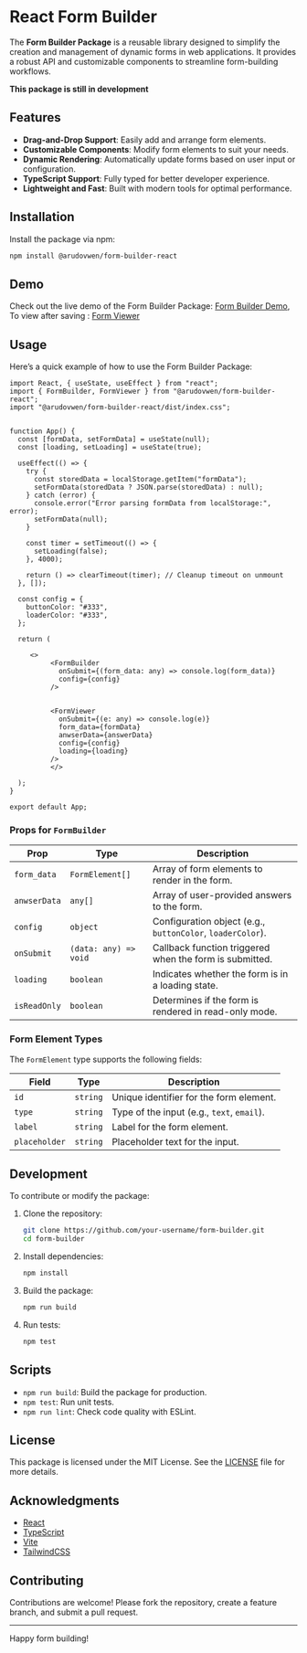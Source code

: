 
# React Form Builder

The **Form Builder Package** is a reusable library designed to simplify the creation and management of dynamic forms in web applications. It provides a robust API and customizable components to streamline form-building workflows.

 **This package is still in development**

## Features

- **Drag-and-Drop Support**: Easily add and arrange form elements.
- **Customizable Components**: Modify form elements to suit your needs.
- **Dynamic Rendering**: Automatically update forms based on user input or configuration.
- **TypeScript Support**: Fully typed for better developer experience.
- **Lightweight and Fast**: Built with modern tools for optimal performance.

## Installation

Install the package via npm:

```bash
npm install @arudovwen/form-builder-react
```
## Demo

Check out the live demo of the Form Builder Package: [Form Builder Demo](https://form-builder-inky-nine.vercel.app/), 
To view after saving : [Form Viewer ](https://form-builder-inky-nine.vercel.app/viewer)

## Usage

Here’s a quick example of how to use the Form Builder Package:

```tsx
import React, { useState, useEffect } from "react";
import { FormBuilder, FormViewer } from "@arudovwen/form-builder-react";
import "@arudovwen/form-builder-react/dist/index.css";


function App() {
  const [formData, setFormData] = useState(null);
  const [loading, setLoading] = useState(true);

  useEffect(() => {
    try {
      const storedData = localStorage.getItem("formData");
      setFormData(storedData ? JSON.parse(storedData) : null);
    } catch (error) {
      console.error("Error parsing formData from localStorage:", error);
      setFormData(null);
    }

    const timer = setTimeout(() => {
      setLoading(false);
    }, 4000);

    return () => clearTimeout(timer); // Cleanup timeout on unmount
  }, []);

  const config = {
    buttonColor: "#333",
    loaderColor: "#333",
  };

  return (
   
     <>
          <FormBuilder
            onSubmit={(form_data: any) => console.log(form_data)}
            config={config}
          />
      
     
          <FormViewer
            onSubmit={(e: any) => console.log(e)}
            form_data={formData}
            anwserData={answerData}
            config={config}
            loading={loading}
          />
          </>
      
  );
}

export default App;

```

### Props for `FormBuilder`

| Prop         | Type               | Description                                      |
|--------------|--------------------|--------------------------------------------------|
| `form_data`  | `FormElement[]`    | Array of form elements to render in the form.   |
| `anwserData` | `any[]`            | Array of user-provided answers to the form.     |
| `config`     | `object`           | Configuration object (e.g., `buttonColor`, `loaderColor`). |
| `onSubmit`   | `(data: any) => void` | Callback function triggered when the form is submitted. |
| `loading`    | `boolean`          | Indicates whether the form is in a loading state. |
| `isReadOnly` | `boolean`          | Determines if the form is rendered in read-only mode. |

### Form Element Types

The `FormElement` type supports the following fields:

| Field         | Type       | Description                              |
|---------------|------------|------------------------------------------|
| `id`          | `string`   | Unique identifier for the form element. |
| `type`        | `string`   | Type of the input (e.g., `text`, `email`). |
| `label`       | `string`   | Label for the form element.             |
| `placeholder` | `string`   | Placeholder text for the input.         |

## Development

To contribute or modify the package:

1. Clone the repository:

   ```bash
   git clone https://github.com/your-username/form-builder.git
   cd form-builder
   ```

2. Install dependencies:

   ```bash
   npm install
   ```

3. Build the package:

   ```bash
   npm run build
   ```

4. Run tests:

   ```bash
   npm test
   ```

## Scripts

- `npm run build`: Build the package for production.
- `npm test`: Run unit tests.
- `npm run lint`: Check code quality with ESLint.

## License

This package is licensed under the MIT License. See the [LICENSE](LICENSE) file for more details.

## Acknowledgments

- [React](https://reactjs.org/)
- [TypeScript](https://www.typescriptlang.org/)
- [Vite](https://vitejs.dev/)
- [TailwindCSS](https://tailwindcss.com/)

## Contributing

Contributions are welcome! Please fork the repository, create a feature branch, and submit a pull request.

---

Happy form building!
```

